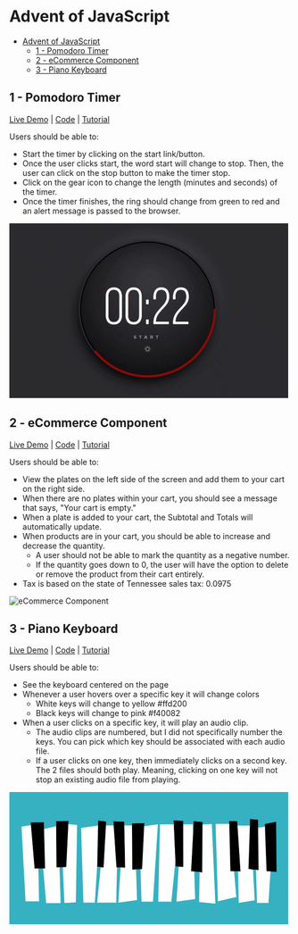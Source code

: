# Advent of JavaScript

- [Advent of JavaScript](#advent-of-javascript)
  - [1 - Pomodoro Timer](#1---pomodoro-timer)
  - [2 - eCommerce Component](#2---ecommerce-component)
  - [3 - Piano Keyboard](#3---piano-keyboard)

## 1 - Pomodoro Timer 

[Live Demo](https://nilstarbb.github.io/advent-of-js/1-pomodoro-timer/index-REACT.html) | [Code](https://github.com/nilstarbb/advent-of-js/tree/main/1-pomodoro-timer) | [Tutorial](https://tech.randomwaves.space/posts/21-12-30-1-pomodoro-timer-reactjs-advent-of-js/)

Users should be able to:

- Start the timer by clicking on the start link/button.
- Once the user clicks start, the word start will change to stop. Then, the user can click on the stop button to make the timer stop.
- Click on the gear icon to change the length (minutes and seconds) of the timer.
- Once the timer finishes, the ring should change from green to red and an alert message is passed to the browser.

![Pomodoro Timer](./1-pomodoro-timer/pomodoro-timer-progress.gif)

## 2 - eCommerce Component 

[Live Demo](https://nilstarbb.github.io/advent-of-js/2-eCommerce-component/index-REACT.html) | [Code](https://github.com/nilstarbb/advent-of-js/tree/main/2-eCommerce-component) | [Tutorial](https://tech.randomwaves.space/posts/22-01-06-2-ecommerce-component-reactjs-advent-of-js/)

Users should be able to:

- View the plates on the left side of the screen and add them to your cart on the right side.
- When there are no plates within your cart, you should see a message that says, "Your cart is empty."
- When a plate is added to your cart, the Subtotal and Totals will automatically update.
- When products are in your cart, you should be able to increase and decrease the quantity. 
    - A user should not be able to mark the quantity as a negative number.
    - If the quantity goes down to 0, the user will have the option to delete or remove the product from their cart entirely.
- Tax is based on the state of Tennessee sales tax: 0.0975

![eCommerce Component](./2-eCommerce-component/ecommerce-component.gif)

## 3 - Piano Keyboard

[Live Demo](https://nilstarbb.github.io/advent-of-js/3-piano-keyboard/index.html) | [Code](https://github.com/nilstarbb/advent-of-js/tree/main/3-piano-keyboard) | [Tutorial](https://tech.randomwaves.space/posts/22-01-07-3-piano-keyboard-advent-of-js/)

Users should be able to:

- See the keyboard centered on the page
- Whenever a user hovers over a specific key it will change colors 
  - White keys will change to yellow #ffd200
  - Black keys will change to pink #f40082
- When a user clicks on a specific key, it will play an audio clip. 
  - The audio clips are numbered, but I did not specifically number the keys. You can pick which key should be associated with each audio file.
  - If a user clicks on one key, then immediately clicks on a second key. The 2 files should both play. Meaning, clicking on one key will not stop an existing audio file from playing. 

![Piano Keyboard](./3-piano-keyboard/piano.gif)